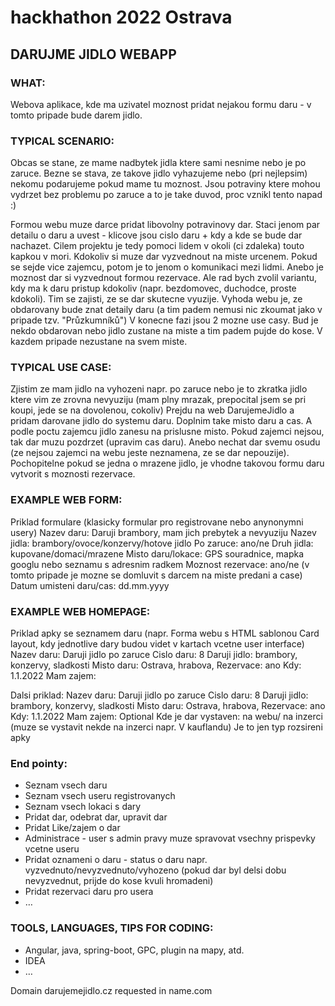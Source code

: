 # hackhathon 2022 Ostrava

## DARUJME JIDLO WEBAPP
 
### WHAT:
Webova aplikace, kde ma uzivatel moznost pridat nejakou formu daru - v tomto pripade bude darem jidlo.
 
### TYPICAL SCENARIO:
Obcas se stane, ze mame nadbytek jidla ktere sami nesnime nebo je po zaruce. Bezne se stava, ze takove jidlo vyhazujeme nebo (pri nejlepsim) nekomu podarujeme pokud mame tu moznost. Jsou potraviny ktere mohou vydrzet bez problemu po zaruce a to je take duvod, proc vznikl tento napad :)
 
Formou webu muze darce pridat libovolny potravinovy dar. Staci jenom par detailu o daru a uvest - klicove jsou cislo daru + kdy a kde se bude dar nachazet. 
Cilem projektu je tedy pomoci lidem v okoli (ci zdaleka) touto kapkou v mori. Kdokoliv si muze dar vyzvednout na miste urcenem. Pokud se sejde vice zajemcu, potom je to jenom o komunikaci mezi lidmi. Anebo je moznost dar si vyzvednout formou rezervace. Ale rad bych zvolil variantu, kdy ma k daru pristup kdokoliv (napr. bezdomovec, duchodce, proste kdokoli). Tim se zajisti, ze se dar skutecne vyuzije. 
Vyhoda webu je, ze obdarovany bude znat detaily daru (a tim padem nemusi nic zkoumat jako v pripade  tzv. "Průzkumníků")
V konecne fazi jsou 2 mozne use casy. Bud je nekdo obdarovan nebo jidlo zustane na miste a tim padem pujde do kose. V kazdem pripade nezustane na svem miste.
 
 
### TYPICAL USE CASE:
Zjistim ze mam jidlo na vyhozeni napr. po zaruce nebo je to zkratka jidlo ktere vim ze zrovna nevyuziju (mam plny mrazak, prepocital jsem se pri koupi, jede se na dovolenou, cokoliv)
Prejdu na web DarujemeJidlo a pridam darovane jidlo do systemu daru. Doplnim take misto daru a cas. A podle poctu zajemcu jidlo zanesu na prislusne misto. Pokud zajemci nejsou, tak dar muzu pozdrzet (upravim cas daru). Anebo nechat dar svemu osudu (ze nejsou zajemci na webu jeste neznamena, ze se dar nepouzije). Pochopitelne pokud se jedna o mrazene jidlo, je vhodne takovou formu daru vytvorit s moznosti rezervace. 
 
 
 
### EXAMPLE WEB FORM:
Priklad formulare (klasicky formular pro registrovane nebo anynonymni usery)
Nazev daru: Daruji brambory, mam jich prebytek a nevyuziju
Nazev jidla: brambory/ovoce/konzervy/hotove jidlo
Po zaruce: ano/ne
Druh jidla: kupovane/domaci/mrazene
Misto daru/lokace: GPS souradnice, mapka googlu nebo seznamu s adresnim radkem
Moznost rezervace: ano/ne (v tomto pripade je mozne se domluvit s darcem na miste predani a case)
Datum umisteni daru/cas: dd.mm.yyyy
 
 
### EXAMPLE WEB HOMEPAGE:
Priklad apky se seznamem daru (napr. Forma webu s HTML sablonou Card layout, kdy jednotlive dary budou videt v kartach vcetne user interface)
Nazev daru: Daruji jidlo po zaruce
Cislo daru: 8
Daruji jidlo: brambory, konzervy, sladkosti
Misto daru: Ostrava, hrabova, 
Rezervace: ano
Kdy: 1.1.2022
Mam zajem: <pocet lidi majici zajem neco jako forma Like na facebooku>
 
Dalsi priklad:
Nazev daru: Daruji jidlo po zaruce
Cislo daru: 8
Daruji jidlo: brambory, konzervy, sladkosti
Misto daru: Ostrava, hrabova, 
Rezervace: ano
Kdy: 1.1.2022
Mam zajem: <pocet lidi majici zajem neco jako forma Like na facebooku>
Optional Kde je dar vystaven: na webu/ na inzerci (muze se vystavit nekde na inzerci napr. V kauflandu) Je to jen typ rozsireni apky
 
### End pointy:
-	Seznam vsech daru
-	Seznam vsech useru registrovanych
-	Seznam vsech lokaci s dary 
-	Pridat dar, odebrat dar, upravit dar
-	Pridat Like/zajem o dar 
-	Administrace - user s admin pravy muze spravovat vsechny prispevky vcetne useru
-	Pridat oznameni o daru - status o daru napr. vyzvednuto/nevyzvednuto/vyhozeno (pokud dar byl delsi dobu nevyzvednut, prijde do kose kvuli hromadeni)
-	Pridat rezervaci daru pro usera 
-	…
 
### TOOLS, LANGUAGES, TIPS FOR CODING:
-	Angular, java, spring-boot, GPC, plugin na mapy, atd.
-	IDEA
-	…

 
 
 Domain darujemejidlo.cz requested in name.com
 
